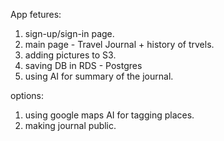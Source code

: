 App fetures:

1. sign-up/sign-in page.
2. main page - Travel Journal + history of trvels.
3. adding pictures to S3.
4. saving DB in RDS - Postgres
5. using AI for summary of the journal.

options:

1. using google maps AI for tagging places.
2. making journal public.
